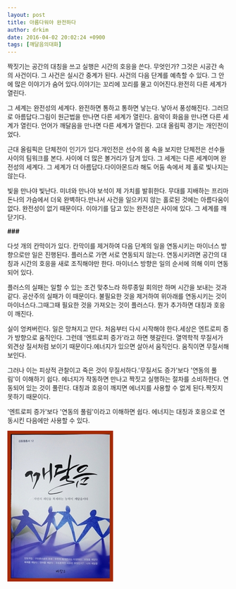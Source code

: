```yaml
---
layout: post
title: 아름다워야 완전하다
author: drkim
date: 2016-04-02 20:02:24 +0900
tags: [깨달음의대화]
---
```

짝짓기는 공간의 대칭을 쓰고 실행은 시간의 호응을 쓴다. 무엇인가? 그것은 시공간 속의 사건이다. 그 사건은 실시간 중계가 된다. 사건의 다음 단계를 예측할 수 있다. 그 안에 많은 이야기가 숨어 있다.이야기는 꼬리에 꼬리를 물고 이어진다.완전히 다른 세계가 열린다.

  


그 세계는 완전성의 세계다. 완전하면 통하고 통하면 낳는다. 낳아서 풍성해진다. 그러므로 아름답다.그림이 원근법을 만나면 다른 세계가 열린다. 음악이 화음을 만나면 다른 세계가 열린다. 언어가 깨달음을 만나면 다른 세계가 열린다. 고대 올림픽 경기는 개인전이었다.

  


근대 올림픽은 단체전이 인기가 있다.개인전은 선수의 몸 속을 보지만 단체전은 선수들 사이의 팀워크를 본다. 사이에 더 많은 볼거리가 담겨 있다. 그 세계는 다른 세계이며 완전성의 세계다. 그 세계가 더 아름답다.다이아몬드라 해도 어둠 속에서 제 홀로 빛나지는 않는다.

  


빛을 만나야 빛난다. 미녀와 만나야 보석이 제 가치를 발휘한다. 무대를 지배하는 프리마돈나의 가슴에서 더욱 완벽하다.만나서 사건을 일으키지 않는 홀로된 것에는 아름다움이 없다. 완전성이 없기 때문이다. 이야기를 담고 있는 완전성은 사이에 있다. 그 세계를 깨닫기다.

  


**\###**

  


다섯 개의 칸막이가 있다. 칸막이를 제거하여 다음 단계의 일을 연동시키는 마이너스 방향으로만 일은 진행된다. 플러스로 가면 서로 연동되지 않는다. 연동시키려면 공간의 대칭과 시간의 호응을 새로 조직해야만 한다. 마이너스 방향은 일의 순서에 의해 이미 연동되어 있다. 

  


플러스의 실패는 일할 수 있는 조건 맞추느라 하루종일 회의만 하며 시간을 보내는 것과 같다. 공산주의 실패가 이 때문이다. 불필요한 것을 제거하여 위아래를 연동시키는 것이 마이너스다.그때그때 필요한 것을 가져오는 것이 플러스다. 뭔가 추가하면 대칭과 호응이 깨진다.

  


실이 엉켜버린다. 일은 망쳐지고 만다. 처음부터 다시 시작해야 한다.세상은 엔트로피 증가 방향으로 움직인다. 그런데 '엔트로피 증가'라고 하면 헷갈린다. 열역학적 무질서가 외견상 질서처럼 보이기 때문이다.에너지가 있으면 살아서 움직인다. 움직이면 무질서해 보인다.

  


그러나 이는 피상적 관찰이고 죽은 것이 무질서하다.'무질서도 증가'보다 '연동의 풀림'이 이해하기 쉽다. 에너지가 작동하면 만나고 짝짓고 실행하는 절차를 소비하한다. 연동되어 있는 것이 풀린다. 대칭과 호응이 깨지면 에너지를 사용할 수 없게 된다.짝짓지 못하기 때문이다.

  


'엔트로피 증가'보다 '연동의 풀림'이라고 이해하면 쉽다. 에너지는 대칭과 호응으로 연동시킨 다음에만 사용할 수 있다.

  



 ![](/files/attach/images/198/204/694/aDSC01523.JPG)